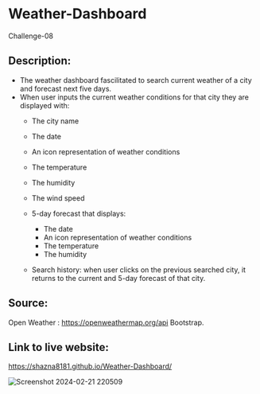 # Weather-Dashboard
Challenge-08

## Description:

* The weather dashboard fascilitated to search current weather of a city and forecast next five days.
* When user inputs the current weather conditions for that city they are displayed with:
    * The city name
    * The date
    * An icon representation of weather conditions
    * The temperature
    * The humidity
    * The wind speed

  * 5-day forecast that displays:
    * The date
    * An icon representation of weather conditions
    * The temperature
    * The humidity

  * Search history: when user clicks on the previous searched city, it returns to the current and 5-day forecast of that city.

## Source:
  Open Weather : https://openweathermap.org/api
  Bootstrap.
 ## Link to live website:
  https://shazna8181.github.io/Weather-Dashboard/

  ![Screenshot 2024-02-21 220509](https://github.com/shazna8181/Weather-Dashboard/assets/152108800/6ece9e3c-3172-40e1-b7cc-2475e9ed4a14)

  


